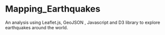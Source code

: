 # Mapping_Earthquakes
An analysis using Leaflet.js, GeoJSON , Javascript and D3 library  to explore earthquakes around the world.
